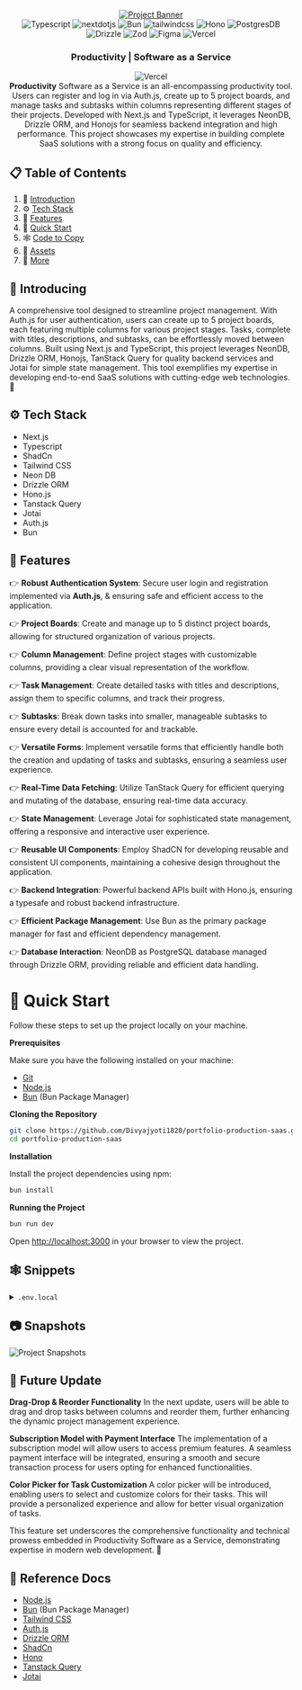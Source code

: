 <div align="center">
  <br />
    <a href="https://portfolio-production-saas.vercel.app/" target="_blank">
      <img src="https://res.cloudinary.com/dctt4ltii/image/upload/v1731374959/Project_Banner_iuwidh.png" alt="Project Banner">
    </a>
  <br />

  <div>
    <img src="https://img.shields.io/badge/TypeScript-007ACC?style=for-the-badge&logo=typescript&logoColor=white" alt="Typescript"/>
    <img src="https://img.shields.io/badge/-Next_JS-black?style=for-the-badge&logoColor=white&logo=nextdotjs&color=000000" alt="nextdotjs" />
    <img src="https://img.shields.io/badge/bun-282a36?style=for-the-badge&logo=bun&logoColor=fbf0df" alt="Bun">
    <img src="https://img.shields.io/badge/-Tailwind_CSS-black?style=for-the-badge&logoColor=white&logo=tailwindcss&color=06B6D4" alt="tailwindcss" />
    <img src="https://img.shields.io/badge/hono-E36002?style=for-the-badge&logo=hono&logoColor=white" alt="Hono">
    <img src="https://img.shields.io/badge/PostgreSQL-316192?style=for-the-badge&logo=postgresql&logoColor=white" alt="PostgresDB">
    <img src="https://img.shields.io/badge/drizzle-C5F74F?style=for-the-badge&logo=drizzle&logoColor=black" alt="Drizzle">
    <img src="https://img.shields.io/badge/Zod-000000?style=for-the-badge&logo=zod&logoColor=3068B7" alt="Zod">
    <img src="https://img.shields.io/badge/Figma-F24E1E?style=for-the-badge&logo=figma&logoColor=white" alt="Figma">
    <img src="https://img.shields.io/badge/Vercel-000000?style=for-the-badge&logo=vercel&logoColor=white" alt="Vercel">

  </div>

  <h3 align="center">Productivity | Software as a Service</h3>
    <img src="https://img.shields.io/github/license/Divyajyoti1820/portfolio-production-saas.svg" alt="Vercel">
    
   <div align="center">
    <strong>Productivity</strong> Software as a Service is an all-encompassing productivity tool. Users can register and log in via Auth.js, create up to 5 project boards, and manage tasks and subtasks within columns representing different stages of their projects. Developed with Next.js and TypeScript, it leverages NeonDB, Drizzle ORM, and Honojs for seamless backend integration and high performance. This project showcases my expertise in building complete SaaS solutions with a strong focus on quality and efficiency.
    </div>
</div>

## 📋 <a name="table">Table of Contents</a>

1. 🤖 [Introduction](#introduction)
2. ⚙️ [Tech Stack](#tech-stack)
3. 🔋 [Features](#features)
4. 🤸 [Quick Start](#quick-start)
5. 🕸️ [Code to Copy](#snippets)
6. 🔗 [Assets](#links)
7. 🚀 [More](#more)

## <a name="introduction">🤖 Introducing</a>

A comprehensive tool designed to streamline project management. With Auth.js for user authentication, users can create up to 5 project boards, each featuring multiple columns for various project stages. Tasks, complete with titles, descriptions, and subtasks, can be effortlessly moved between columns. Built using Next.js and TypeScript, this project leverages NeonDB, Drizzle ORM, Honojs, TanStack Query for quality backend services and Jotai for simple state management. This tool exemplifies my expertise in developing end-to-end SaaS solutions with cutting-edge web technologies. 🚀

## <a name="tech-stack">⚙️ Tech Stack</a>

- Next.js
- Typescript
- ShadCn
- Tailwind CSS
- Neon DB
- Drizzle ORM
- Hono.js
- Tanstack Query
- Jotai
- Auth.js
- Bun

## <a name="features">🔋 Features</a>

👉 **Robust Authentication System**: Secure user login and registration implemented via <strong>Auth.js</strong>, & ensuring safe and efficient access to the application.

👉 **Project Boards**: Create and manage up to 5 distinct project boards, allowing for structured organization of various projects.

👉 **Column Management**: Define project stages with customizable columns, providing a clear visual representation of the workflow.

👉 **Task Management**: Create detailed tasks with titles and descriptions, assign them to specific columns, and track their progress.

👉 **Subtasks**: Break down tasks into smaller, manageable subtasks to ensure every detail is accounted for and trackable.

👉 **Versatile Forms**: Implement versatile forms that efficiently handle both the creation and updating of tasks and subtasks, ensuring a seamless user experience.

👉 **Real-Time Data Fetching**: Utilize TanStack Query for efficient querying and mutating of the database, ensuring real-time data accuracy.

👉 **State Management**: Leverage Jotai for sophisticated state management, offering a responsive and interactive user experience.

👉 **Reusable UI Components**: Employ ShadCN for developing reusable and consistent UI components, maintaining a cohesive design throughout the application.

👉 **Backend Integration**: Powerful backend APIs built with Hono.js, ensuring a typesafe and robust backend infrastructure.

👉 **Efficient Package Management**: Use Bun as the primary package manager for fast and efficient dependency management.

👉 **Database Interaction**: NeonDB as PostgreSQL database managed through Drizzle ORM, providing reliable and efficient data handling.

# <a name="quick-start">🤸 Quick Start</a>

Follow these steps to set up the project locally on your machine.

**Prerequisites**

Make sure you have the following installed on your machine:

- [Git](https://git-scm.com/)
- [Node.js](https://nodejs.org/en)
- [Bun](https://bun.sh/docs/installation) (Bun Package Manager)

**Cloning the Repository**

```bash
git clone https://github.com/Divyajyoti1820/portfolio-production-saas.git
cd portfolio-production-saas
```

**Installation**

Install the project dependencies using npm:

```bash
bun install
```

**Running the Project**

```bash
bun run dev
```

Open [http://localhost:3000](http://localhost:3000) in your browser to view the project.

## <a name="snippets">🕸️ Snippets</a>

<details>
<summary><code>.env.local</code></summary>

```.env
AUTH_SECRET=

NEXT_PUBLIC_APP_URL=


AUTH_GITHUB_ID=
AUTH_GITHUB_SECRET=


DATABASE_URL=
```

</details>

## <a name="links">📷 Snapshots</a>

 <img src="https://res.cloudinary.com/dctt4ltii/image/upload/v1731374967/Snapshots_Collage_iuoqla.png" alt="Project Snapshots">

## <a name="more">🚀 Future Update</a>

**Drag-Drop & Reorder Functionality**
In the next update, users will be able to drag and drop tasks between columns and reorder them, further enhancing the dynamic project management experience.

**Subscription Model with Payment Interface**
The implementation of a subscription model will allow users to access premium features. A seamless payment interface will be integrated, ensuring a smooth and secure transaction process for users opting for enhanced functionalities.

**Color Picker for Task Customization**
A color picker will be introduced, enabling users to select and customize colors for their tasks. This will provide a personalized experience and allow for better visual organization of tasks.

This feature set underscores the comprehensive functionality and technical prowess embedded in Productivity Software as a Service, demonstrating expertise in modern web development. 🚀

## <a name="more">📕 Reference Docs</a>

- [Node.js](https://nodejs.org/en)
- [Bun](https://bun.sh/docs/installation) (Bun Package Manager)
- [Tailwind CSS](https://tailwindcss.com/docs/installation)
- [Auth.js](https://authjs.dev/getting-started)
- [Drizzle ORM](https://orm.drizzle.team/docs/overview)
- [ShadCn](https://ui.shadcn.com/docs)
- [Hono](https://hono.dev/docs/)
- [Tanstack Query](https://tanstack.com/query/latest/docs/framework/react/guides/advanced-ssr#advanced-server-rendering)
- [Jotai](https://jotai.org/docs/introduction)
